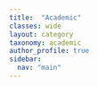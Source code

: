 ```yaml
---
title:  "Academic"
classes: wide
layout: category
taxonomy: academic
author_profile: true
sidebar:
  nav: "main"
---
```


